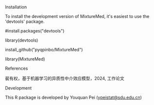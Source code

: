 
Installation

To install the development version of MixtureMed, it's easiest to use the 'devtools' package. 

#install.packages("devtools")

library(devtools)

install_github("pyqpinbo/MixtureMed")

library(MixtureMed)


References

裴有权，基于机器学习的异质性中介效应模型，2024, 工作论文

Development

This R package is developed by Youquan Pei (ypeistat@sdu.edu.cn)


